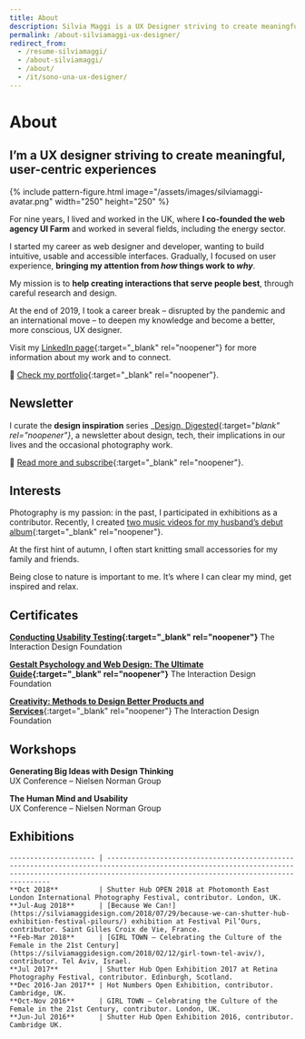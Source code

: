 ```yaml
---
title: About
description: Silvia Maggi is a UX Designer striving to create meaningful, user-centric experiences.
permalink: /about-silviamaggi-ux-designer/
redirect_from:
  - /resume-silviamaggi/
  - /about-silviamaggi/
  - /about/
  - /it/sono-una-ux-designer/
---
```

# About

## I’m a UX designer striving to create meaningful, user-centric experiences

{% include pattern-figure.html image="/assets/images/silviamaggi-avatar.png" width="250" height="250" %}

For nine years, I lived and worked in the UK, where **I co-founded the web agency UI Farm** and worked in several fields, including the energy sector.

I started my career as web designer and developer, wanting to build intuitive, usable and accessible interfaces. Gradually, I focused on user experience, **bringing my attention from _how_ things work to _why_**.

My mission is to **help creating interactions that serve people best**, through careful research and design.

At the end of 2019, I took a career break – disrupted by the pandemic and an international move – to deepen my knowledge and become a better, more conscious, UX designer.

Visit my [LinkedIn page](https://www.linkedin.com/in/silviamaggi){:target="_blank" rel="noopener"} for more information about my work and to connect.

🔗 [Check my portfolio](https://silviamaggidesign.com/silvia-maggi-portfolio/){:target="_blank" rel="noopener"}.

## Newsletter

I curate the **design inspiration** series _[Design, Digested](https://silviamaggidesign.com/design-inspiration-newsletter-silvia-maggi/){:target="_blank" rel="noopener"}_, a newsletter about design, tech, their implications in our lives and the occasional photography work.

🔗 [Read more and subscribe](https://silviamaggidesign.com/design-inspiration-newsletter-silvia-maggi/){:target="_blank" rel="noopener"}.

## Interests

Photography is my passion: in the past, I participated in exhibitions as a contributor. Recently, I created [two music videos for my husband’s debut album](https://silviamaggidesign.com/portfolio/after-1989-a-trip-to-freedom/){:target="_blank" rel="noopener"}.

At the first hint of autumn, I often start knitting small accessories for my family and friends.

Being close to nature is important to me. It’s where I can clear my mind, get inspired and relax.

## Certificates

**[Conducting Usability Testing](https://www.interaction-design.org/silvia-maggi/certificate/course/fltqnHSHvWVHtgSx2v){:target="_blank" rel="noopener"}** The Interaction Design Foundation

**[Gestalt Psychology and Web Design: The Ultimate Guide](https://www.interaction-design.org/silvia-maggi/certificate/course/707b14b9-51a6-47e4-9663-07c3b7bef6ee){:target="_blank" rel="noopener"}** The Interaction Design Foundation

[**Creativity: Methods to Design Better Products and Services**](https://www.interaction-design.org/silvia-maggi/certificate/course/a6950da7-a59d-4bcb-b830-92eb116c226e){:target="_blank" rel="noopener"} The Interaction Design Foundation

## Workshops

**Generating Big Ideas with Design Thinking**  
UX Conference – Nielsen Norman Group

**The Human Mind and Usability**  
UX Conference – Nielsen Norman Group

## Exhibitions

    --------------------- | ----------------------------------------------------------------------------------------------------------------------------------------------------------------------------------------------------
    **Oct 2018**          | Shutter Hub OPEN 2018 at Photomonth East London International Photography Festival, contributor. London, UK.                                                                                        
    **Jul-Aug 2018**      | [Because We Can!](https://silviamaggidesign.com/2018/07/29/because-we-can-shutter-hub-exhibition-festival-pilours/) exhibition at Festival Pil’Ours, contributor. Saint Gilles Croix de Vie, France.
    **Feb-Mar 2018**      | [GIRL TOWN – Celebrating the Culture of the Female in the 21st Century](https://silviamaggidesign.com/2018/02/12/girl-town-tel-aviv/), contributor. Tel Aviv, Israel.                               
    **Jul 2017**          | Shutter Hub Open Exhibition 2017 at Retina Photography Festival, contributor. Edinburgh, Scotland.                                                                                                  
    **Dec 2016-Jan 2017** | Hot Numbers Open Exhibition, contributor. Cambridge, UK.                                                                                                                                            
    **Oct-Nov 2016**      | GIRL TOWN – Celebrating the Culture of the Female in the 21st Century, contributor. London, UK.                                                                                                     
    **Jun-Jul 2016**      | Shutter Hub Open Exhibition 2016, contributor. Cambridge UK.                                                                                                                                  
